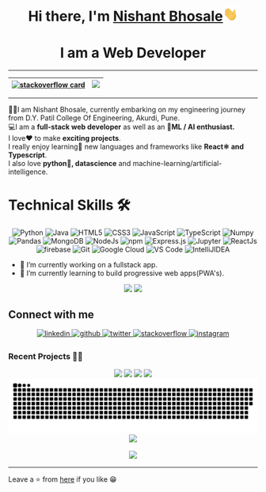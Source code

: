 <h1 align="center">Hi there, I'm <a target="_blank" href="https://nishant-bhosale.netlify.app/">Nishant Bhosale</a><img src="https://github.com/ABSphreak/ABSphreak/blob/master/gifs/Hi.gif" width="30px"></h1></h1>
<h1 align="center">I am a Web Developer</h1>

---

|[![stackoverflow card](https://readme-components.vercel.app/api?component=stackoverflow&stackoverflowid=16058244)](https://stackoverflow.com/users/16058244/nishant-bhosale) |<img src="https://github-readme-streak-stats.herokuapp.com/?&user=Nishant-Bhosale"/>|
|---|---|
 
 ---
 
👨‍🎓I am Nishant Bhosale, currently embarking on my engineering journey from D.Y. Patil College Of Engineering, Akurdi, Pune.<br/>
💻I am a **full-stack web developer** as well as an 📱**ML / AI enthusiast.**<br/>
I love❤ to make **exciting projects**. <br/>
I really enjoy learning🚀 new languages and frameworks like **React⚛ and Typescript**.<br/>
I also love **python🐍, datascience** and machine-learning/artificial-intelligence.<br/>

<h1>Technical Skills 🛠</h1>

<p align="center"> 
 <img alt="Python" src="https://img.shields.io/badge/python-%2314354C.svg?style=for-the-badge&logo=python&logoColor=white"/>
 <img alt="Java" src="https://img.shields.io/badge/java-%23ED8B00.svg?&style=for-the-badge&logo=java&logoColor=white" />
<img alt="HTML5" src="https://img.shields.io/badge/html5-%23E34F26.svg?&style=for-the-badge&logo=html5&logoColor=white" />
 <img alt="CSS3" src="https://img.shields.io/badge/css3-%231572B6.svg?&style=for-the-badge&logo=css3&logoColor=white" />
 <img alt="JavaScript" src="https://img.shields.io/badge/javascript-%23323330.svg?&style=for-the-badge&logo=javascript&logoColor=%23F7DF1E" />
 <img alt="TypeScript" src="https://img.shields.io/badge/-TypeScript-blue?&style=for-the-badge&logo=typescript&logoColor=white" />
 <img alt="Numpy" src="https://img.shields.io/badge/Numpy-777BB4?style=for-the-badge&logo=numpy&logoColor=white" />
 <img alt="Pandas" src="https://img.shields.io/badge/Pandas-2C2D72?style=for-the-badge&logo=pandas&logoColor=white" />
 <img alt="MongoDB" src="https://img.shields.io/badge/MongoDB-lightgreen?style=for-the-badge&logo=mongodb&logoColor=4EA94B" />
 <img alt="NodeJs" src="https://img.shields.io/badge/Node.js-339933?style=for-the-badge&logo=nodedotjs&logoColor=white" />
    <img alt="npm" src="https://img.shields.io/badge/npm-CB3837?style=for-the-badge&logo=npm&logoColor=white" />
    <img alt="Express.js" src="https://img.shields.io/badge/Express.js-000000?style=for-the-badge&logo=express&logoColor=white" />
    <img alt="Jupyter" src="https://img.shields.io/badge/Jupyter-F37626.svg?&style=for-the-badge&logo=Jupyter&logoColor=white" />
    <img alt="ReactJs" src="https://img.shields.io/badge/React-20232A?style=for-the-badge&logo=react&logoColor=61DAFB" />
    <img alt="firebase" src="https://img.shields.io/badge/firebase-ffca28?style=for-the-badge&logo=firebase&logoColor=black" />
    <img alt="Git" src="https://img.shields.io/badge/Git-F05032?style=for-the-badge&logo=git&logoColor=white" />
    <img alt="Google Cloud" src="https://img.shields.io/badge/Google_Cloud-4285F4?style=for-the-badge&logo=google-cloud&logoColor=white" />
    <img alt="VS Code" src="https://img.shields.io/badge/Visual_Studio_Code-0078D4?style=for-the-badge&logo=visual%20studio%20code&logoColor=white" />
    <img alt="IntelliJIDEA" src="https://img.shields.io/badge/IntelliJIDEA-000000.svg?style=for-the-badge&logo=intellij-idea&logoColor=white" />
</p>

- 🔭 I’m currently working on a fullstack app. 
- 🌱 I’m currently learning to build progressive web apps(PWA's). 

<div align="center">
   <img src="https://github-readme-stats.vercel.app/api/top-langs/?username=Nishant-Bhosale&layout=compact&theme=midnight-purple"></img>
   <img src="https://github-readme-stats.vercel.app/api?username=nishant-bhosale&show_icons=true&theme=cobalt"></img>
</div>

## Connect with me  
<div align="center">
 <a href="https://www.linkedin.com/in/nishant-bhosale-6777241b6/" target="_blank">
<img src=https://img.shields.io/badge/linkedin-%231E77B5.svg?&style=for-the-badge&logo=linkedin&logoColor=white alt=linkedin style="margin-bottom: 5px;" />
</a>
<a href="https://github.com/Nishant-Bhosale" target="_blank">
<img src=https://img.shields.io/badge/github-%2324292e.svg?&style=for-the-badge&logo=github&logoColor=white alt=github style="margin-bottom: 5px;" />
</a>
<a href="https://twitter.com/Nishant02914093" target="_blank">
<img src=https://img.shields.io/badge/twitter-%2300acee.svg?&style=for-the-badge&logo=twitter&logoColor=white alt=twitter style="margin-bottom: 5px;" />
</a>
 
 

<a href="https://stackoverflow.com/users/16058244/nishant-bhosale" target="_blank">
<img src=https://img.shields.io/badge/stackoverflow-%23F28032.svg?&style=for-the-badge&logo=stackoverflow&logoColor=white alt=stackoverflow style="margin-bottom: 5px;" />
</a>

<a href="https://www.instagram.com/nishant_bhosale3/" target="_blank">
<img src=https://img.shields.io/badge/instagram-%23000000.svg?&style=for-the-badge&logo=instagram&logoColor=white alt=instagram style="margin-bottom: 5px;" />
</a>
</div>

### Recent Projects 👨‍💻

<div align="center">
<img src="https://github-readme-stats.vercel.app/api/pin/?username=Nishant-Bhosale&repo=TheGamerDiary&show_icons=true&theme=monokai"> <img src="https://github-readme-stats.vercel.app/api/pin/?username=Nishant-Bhosale&repo=amazon-clone&show_icons=true&theme=jolly"> <img src="https://github-readme-stats.vercel.app/api/pin/?username=Nishant-Bhosale&repo=Portfolio-Website&show_icons=true&theme=great-gatsby"> <img src="https://github-readme-stats.vercel.app/api/pin/?username=Nishant-Bhosale&repo=MovieApp&show_icons=true&theme=great-gatsby">
</div>
 
<div align="center">
<img src="https://github.com/kothariji/kothariji/blob/master/github-user-contribution.svg"></img>
</div>

<div align="center">
<img src="https://img.shields.io/github/followers/Nishant-Bhosale.svg?style=social&label=Follow"></img>

<img src="https://gpvc.arturio.dev/Nishant-Bhosale"></img>
</div>

---

Leave a ⭐ from [here](https://github.com/Nishant-Bhosale/nishant-bhosale) if you like 😁
